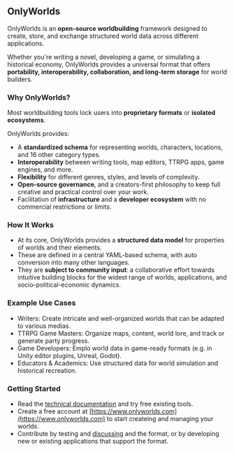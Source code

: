## OnlyWorlds 
 
OnlyWorlds is an **open-source worldbuilding** framework designed to create, store, and exchange structured world data across different applications. 

Whether you're writing a novel, developing a game, or simulating a historical economy, OnlyWorlds provides a universal format that offers **portability, interoperability, collaboration, and long-term storage** for world builders.

### Why OnlyWorlds? 

Most worldbuilding tools lock users into **proprietary formats** or **isolated ecosystems**. 

OnlyWorlds provides:
- A **standardized schema** for representing worlds, characters, locations, and 16 other category types.
- **Interoperability** between writing tools, map editors, TTRPG apps, game engines, and more.
- **Flexibility** for different genres, styles, and levels of complexity.
- **Open-source governance**, and a creators-first philosophy to keep full creative and practical control over your work. 
- Facilitation of **infrastructure** and a **developer ecosystem** with no commercial restrictions or limits.

### How It Works
- At its core, OnlyWorlds provides a **structured data model** for properties of worlds and their elements.
- These are defined in a central YAML-based schema, with auto conversion into many other languages.
- They are **subject to community input**: a collaborative effort towards intuitive building blocks for the widest range of worlds, applications, and socio-political-economic dynamics.

### Example Use Cases
- Writers: Create intricate and well-organized worlds that can be adapted to various medias.
- TTRPG Game Masters: Organize maps, content, world lore, and track or generate party progress.
- Game Developers: Emplo world data in game-ready formats (e.g. in Unity editor plugins, Unreal, Godot).
- Educators & Academics: Use structured data for world simulation and historical recreation.

### Getting Started
- Read the [technical documentation](https://onlyworlds.github.io/) and try free existing tools.
- Create a free account at [https://www.onlyworlds.com](https://www.onlyworlds.com) to start createing and managing your worlds.
- Contribute by testing and [discussing](https://github.com/OnlyWorlds/OnlyWorlds/discussions) and the format, or by developing new or existing applications that support the format.



